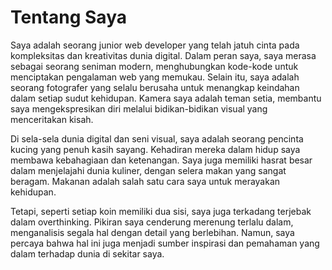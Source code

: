 # Tentang Saya

Saya adalah seorang junior web developer yang telah jatuh cinta pada kompleksitas dan kreativitas dunia digital. Dalam peran saya, saya merasa sebagai seorang seniman modern, menghubungkan kode-kode untuk menciptakan pengalaman web yang memukau. Selain itu, saya adalah seorang fotografer yang selalu berusaha untuk menangkap keindahan dalam setiap sudut kehidupan. Kamera saya adalah teman setia, membantu saya mengekspresikan diri melalui bidikan-bidikan visual yang menceritakan kisah.

Di sela-sela dunia digital dan seni visual, saya adalah seorang pencinta kucing yang penuh kasih sayang. Kehadiran mereka dalam hidup saya membawa kebahagiaan dan ketenangan. Saya juga memiliki hasrat besar dalam menjelajahi dunia kuliner, dengan selera makan yang sangat beragam. Makanan adalah salah satu cara saya untuk merayakan kehidupan.

Tetapi, seperti setiap koin memiliki dua sisi, saya juga terkadang terjebak dalam overthinking. Pikiran saya cenderung merenung terlalu dalam, menganalisis segala hal dengan detail yang berlebihan. Namun, saya percaya bahwa hal ini juga menjadi sumber inspirasi dan pemahaman yang dalam terhadap dunia di sekitar saya.
